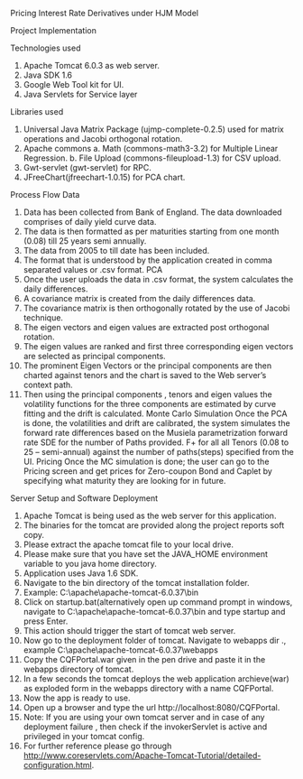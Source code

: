 Pricing Interest Rate Derivatives under HJM Model

Project Implementation

Technologies used
1. Apache Tomcat 6.0.3 as web server.
2. Java SDK 1.6
3. Google Web Tool kit for UI.
4. Java Servlets for Service layer

Libraries used
1. Universal Java Matrix Package (ujmp-complete-0.2.5) used for matrix operations and Jacobi orthogonal rotation.
2. Apache commons
a. Math (commons-math3-3.2) for Multiple Linear Regression.
b. File Upload (commons-fileupload-1.3) for CSV upload.
3. Gwt-servlet (gwt-servlet) for RPC.
4. JFreeChart(jfreechart-1.0.15) for PCA chart.

Process Flow
Data
1. Data has been collected from Bank of England. The data downloaded comprises of daily yield curve data.
2. The data is then formatted as per maturities starting from one month (0.08) till 25 years semi annually.
3. The data from 2005 to till date has been included.
4. The format that is understood by the application created in comma separated values or .csv format.
PCA
1. Once the user uploads the data in .csv format, the system calculates the daily differences.
2. A covariance matrix is created from the daily differences data.
3. The covariance matrix is then orthogonally rotated by the use of Jacobi technique.
4. The eigen vectors and eigen values are extracted post orthogonal rotation.
5. The eigen values are ranked and first three corresponding eigen vectors are selected as principal components.
6. The prominent Eigen Vectors or the principal components are then charted against tenors and the chart is saved to the Web server’s context path.
7. Then using the principal components , tenors and eigen values the volatility functions for the three components are estimated by curve fitting and the drift is calculated.
Monte Carlo Simulation
Once the PCA is done, the volatilities and drift are calibrated, the system simulates the forward rate differences based on the Musiela parametrization forward rate SDE for the number of Paths provided.
F+ for all all Tenors (0.08 to 25 – semi-annual) against the number of paths(steps) specified from the UI.
Pricing
Once the MC simulation is done; the user can go to the Pricing screen and get prices for Zero-coupon Bond and Caplet by specifying what maturity they are looking for in future.









Server Setup and Software Deployment

1. Apache Tomcat is being used as the web server for this application.
2. The binaries for the tomcat are provided along the project reports soft copy.
3. Please extract the apache tomcat file to your local drive.
4. Please make sure that you have set the JAVA_HOME environment variable to you java home directory.
5. Application uses Java 1.6 SDK.
6. Navigate to the bin directory of the tomcat installation folder.
7. Example: C:\apache\apache-tomcat-6.0.37\bin
8. Click on startup.bat(alternatively open up command prompt in windows, navigate to C:\apache\apache-tomcat-6.0.37\bin and type startup and press Enter.
9. This action should trigger the start of tomcat web server.
10. Now go to the deployment folder of tomcat. Navigate to webapps dir ., example C:\apache\apache-tomcat-6.0.37\webapps
11. Copy the CQFPortal.war given in the pen drive and paste it in the webapps directory of tomcat.
12. In a few seconds the tomcat deploys the web application archieve(war) as exploded form in the webapps directory with a name CQFPortal.
13. Now the app is ready to use.
14. Open up a browser and type the url http://localhost:8080/CQFPortal.
15. Note: If you are using your own tomcat server and in case of any deployment failure , then check if the invokerServlet is active and privileged in your tomcat config.
16. For further reference please go through http://www.coreservlets.com/Apache-Tomcat-Tutorial/detailed-configuration.html.

